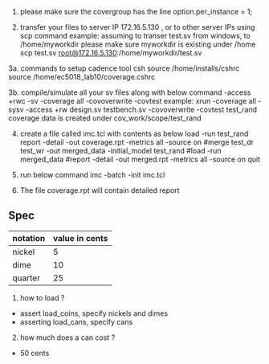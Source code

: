 1. please make sure the covergroup has the line
   option.per_instance = 1;

2. transfer your files to server IP 172.16.5.130 , or to other server IPs using scp command
   example: assuming to transer test.sv from windows, to /home/myworkdir
   please make sure myworkdir is existing under /home
   scp test.sv root@172.16.5.130:/home/myworkdir/test.sv

3a. commands to setup cadence tool
csh
source /home/installs/cshrc
source /home/ec5018_lab10/coverage.cshrc

3b. compile/simulate all your sv files along with below command
-access +rwc -sv -coverage all -covoverwrite -covtest <testname>
example:
xrun -coverage all -sysv -access +rw design.sv testbench.sv -covoverwrite -covtest test_rand
coverage data is created under cov_work/scope/test_rand

4. create a file called imc.tcl with contents as below
   load -run test_rand
   report -detail -out coverage.rpt -metrics all -source on
   #merge test_dr test_wr -out merged_data -initial_model test_rand
   #load -run merged_data
   #report -detail -out merged.rpt -metrics all -source on
   quit

5. run below command
   imc -batch -init imc.tcl

6. The file coverage.rpt will contain detailed report

## Spec

| notation | value in cents |
| -------- | -------------- |
| nickel   | 5              |
| dime     | 10             |
| quarter  | 25             |

1. how to load ?

- assert load_coins, specify nickels and dimes
- asserting load_cans, specify cans

2. how much does a can cost ?

- 50 cents
